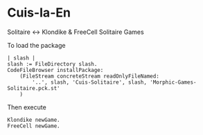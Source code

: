 Cuis-Ia-En
==========

Solitaire &lt;-> Klondike & FreeCell Solitaire Games



To load the package

    | slash |
    slash := FileDirectory slash.
    CodeFileBrowser installPackage:
        (FileStream concreteStream readOnlyFileNamed: 
            '..', slash, 'Cuis-Solitaire', slash, 'Morphic-Games-Solitaire.pck.st'
        )

Then execute

    Klondike newGame.
    FreeCell newGame.
